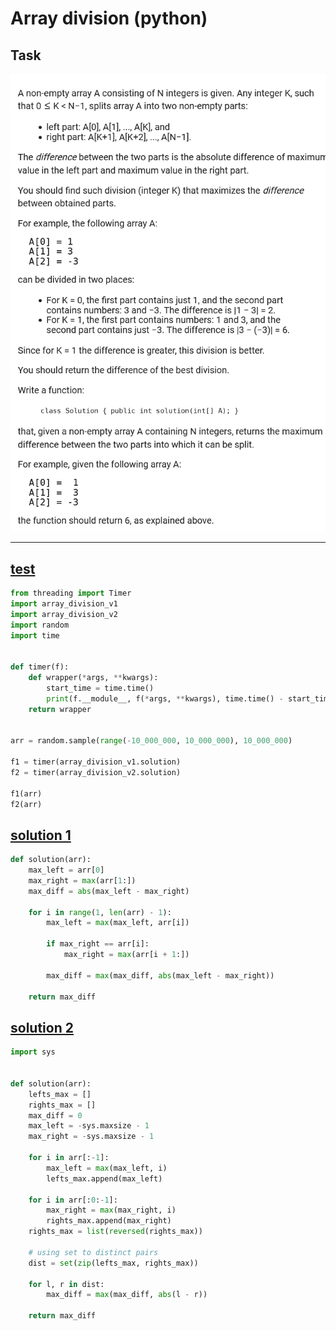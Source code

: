 # Array division (python)

## Task

![Example](img/array_division_task.png)

---

## [test](https://github.com/antovk/test-tasks/blob/main/array-division/array_division_test.py)

```python
from threading import Timer
import array_division_v1
import array_division_v2
import random
import time


def timer(f):
    def wrapper(*args, **kwargs):
        start_time = time.time()
        print(f.__module__, f(*args, **kwargs), time.time() - start_time)
    return wrapper


arr = random.sample(range(-10_000_000, 10_000_000), 10_000_000)

f1 = timer(array_division_v1.solution)
f2 = timer(array_division_v2.solution)

f1(arr)
f2(arr)
```

## [solution 1](https://github.com/antovk/test-tasks/blob/main/array-division/array_division_v1.py)

```python
def solution(arr):
    max_left = arr[0]
    max_right = max(arr[1:])
    max_diff = abs(max_left - max_right)

    for i in range(1, len(arr) - 1):
        max_left = max(max_left, arr[i])

        if max_right == arr[i]:
            max_right = max(arr[i + 1:])

        max_diff = max(max_diff, abs(max_left - max_right))

    return max_diff

```

## [solution 2](https://github.com/antovk/test-tasks/blob/main/array-division/array_division_v2.py)

```python
import sys


def solution(arr):
    lefts_max = []
    rights_max = []
    max_diff = 0
    max_left = -sys.maxsize - 1
    max_right = -sys.maxsize - 1

    for i in arr[:-1]:
        max_left = max(max_left, i)
        lefts_max.append(max_left)

    for i in arr[:0:-1]:
        max_right = max(max_right, i)
        rights_max.append(max_right)
    rights_max = list(reversed(rights_max))

    # using set to distinct pairs
    dist = set(zip(lefts_max, rights_max))

    for l, r in dist:
        max_diff = max(max_diff, abs(l - r))

    return max_diff

```
